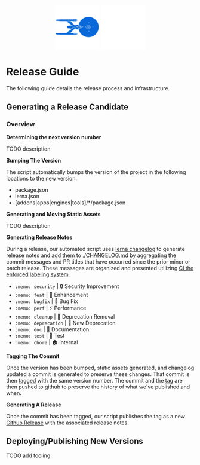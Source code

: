<p align="center">
  <picture>
  <source
    srcset="./NCC-1701-a.svg"
    media="(prefers-color-scheme: dark)"
  />
  <source
    srcset="./NCC-1701-a-blue.svg"
    media="(prefers-color-scheme: light)"
  />
  <img
    class="project-logo"
    src="./NCC-1701-a-blue.svg#gh-light-mode-only"
    alt="Built with WarpDrive"
    width="120px"
    title="Built with WarpDrive"
    />
  <img
    class="project-logo"
    src="./NCC-1701-a.svg#gh-dark-mode-only"
    alt="Built with WarpDrive"
    width="120px"
    title="Built with WarpDrive" />
  </picture>
</p>

# Release Guide

The following guide details the release process and infrastructure.

## Generating a Release Candidate

### Overview 

**Determining the next version number**

TODO description

**Bumping The Version**

The script automatically bumps the version of the project in the following locations to the new version.

  - package.json
  - lerna.json
  - [addons|apps|engines|tools]/*/package.json

**Generating and Moving Static Assets**

TODO description

**Generating Release Notes**

During a release, our automated script uses [lerna changelog](https://github.com/lerna/lerna-changelog) to generate release notes and add them to [./CHANGELOG.md](./CHANGELOG.md) by aggregating the commit messages and PR titles that have occurred since the prior minor or patch release. These messages are organized and presented utilizing [CI the enforced](./.github/workflows/enforce-pr-labels-canary.yml) [labeling system](https://github.com/knownasilya/ember-chessboard/labels?q=changelog).

 - `:memo: security` | :lock: Security Improvement
 - `:memo: feat` | :rocket: Enhancement
 - `:memo: bugfix` | :bug: Bug Fix
 - `:memo: perf` | :zap: Performance
 - `:memo: cleanup` | :shower: Deprecation Removal
 - `:memo: deprecation` | :evergreen_tree: New Deprecation
 - `:memo: doc` | :memo: Documentation
 - `:memo: test` | :goal_net: Test
 - `:memo: chore` | :house: Internal

**Tagging The Commit**

Once the version has been bumped, static assets generated, and changelog updated a commit is generated to preserve these changes.
That commit is then [tagged](https://git-scm.com/book/en/v2/Git-Basics-Tagging) with the same version number. The commit and the
[tag](https://github.com/knownasilya/ember-chessboard/tags) are then pushed to github to preserve the history of what we've published and when.

**Generating A Release**

Once the commit has been tagged, our script publishes the tag as a new [Github Release](https://github.com/knownasilya/ember-chessboard/releases) with the associated release notes.

## Deploying/Publishing New Versions

TODO add tooling
